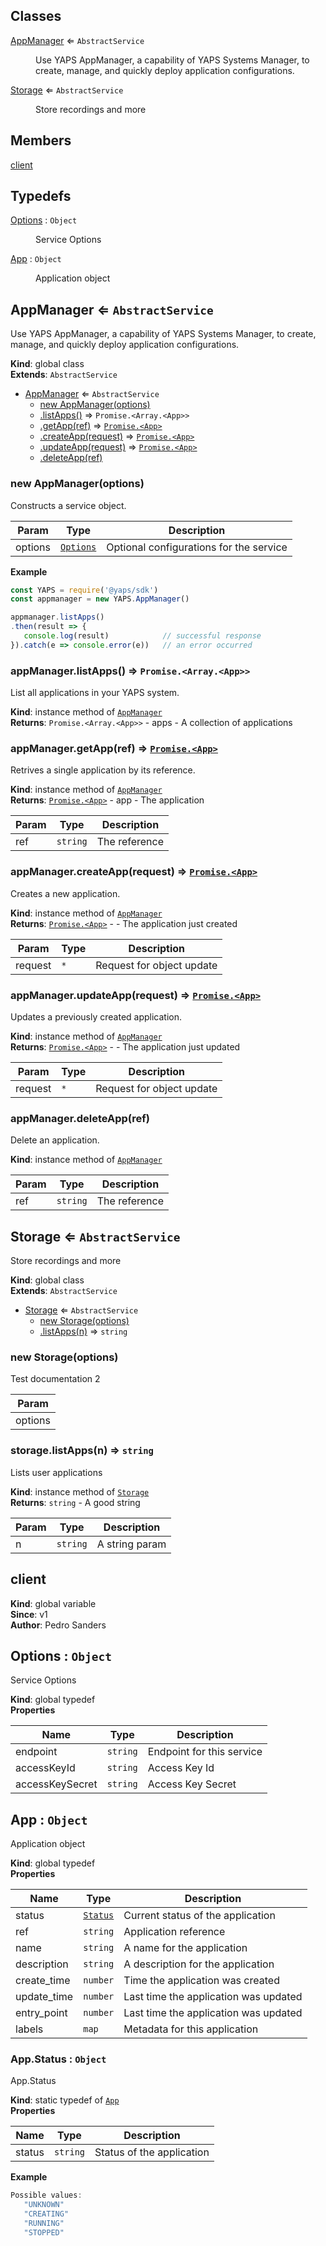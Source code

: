 ## Classes

<dl>
<dt><a href="#AppManager">AppManager</a> ⇐ <code>AbstractService</code></dt>
<dd><p>Use YAPS AppManager, a capability of YAPS Systems Manager, to create,
manage, and quickly deploy application configurations.</p>
</dd>
<dt><a href="#Storage">Storage</a> ⇐ <code>AbstractService</code></dt>
<dd><p>Store recordings and more</p>
</dd>
</dl>

## Members

<dl>
<dt><a href="#client">client</a></dt>
<dd></dd>
</dl>

## Typedefs

<dl>
<dt><a href="#Options">Options</a> : <code>Object</code></dt>
<dd><p>Service Options</p>
</dd>
<dt><a href="#App">App</a> : <code>Object</code></dt>
<dd><p>Application object</p>
</dd>
</dl>

<a name="AppManager"></a>

## AppManager ⇐ <code>AbstractService</code>
Use YAPS AppManager, a capability of YAPS Systems Manager, to create,
manage, and quickly deploy application configurations.

**Kind**: global class  
**Extends**: <code>AbstractService</code>  

* [AppManager](#AppManager) ⇐ <code>AbstractService</code>
    * [new AppManager(options)](#new_AppManager_new)
    * [.listApps()](#AppManager+listApps) ⇒ <code>Promise.&lt;Array.&lt;App&gt;&gt;</code>
    * [.getApp(ref)](#AppManager+getApp) ⇒ [<code>Promise.&lt;App&gt;</code>](#App)
    * [.createApp(request)](#AppManager+createApp) ⇒ [<code>Promise.&lt;App&gt;</code>](#App)
    * [.updateApp(request)](#AppManager+updateApp) ⇒ [<code>Promise.&lt;App&gt;</code>](#App)
    * [.deleteApp(ref)](#AppManager+deleteApp)

<a name="new_AppManager_new"></a>

### new AppManager(options)
Constructs a service object.


| Param | Type | Description |
| --- | --- | --- |
| options | [<code>Options</code>](#Options) | Optional configurations for the service |

**Example**  
```js
const YAPS = require('@yaps/sdk')
const appmanager = new YAPS.AppManager()

appmanager.listApps()
.then(result => {
   console.log(result)            // successful response
}).catch(e => console.error(e))   // an error occurred
```
<a name="AppManager+listApps"></a>

### appManager.listApps() ⇒ <code>Promise.&lt;Array.&lt;App&gt;&gt;</code>
List all applications in your YAPS system.

**Kind**: instance method of [<code>AppManager</code>](#AppManager)  
**Returns**: <code>Promise.&lt;Array.&lt;App&gt;&gt;</code> - apps - A collection of applications  
<a name="AppManager+getApp"></a>

### appManager.getApp(ref) ⇒ [<code>Promise.&lt;App&gt;</code>](#App)
Retrives a single application by its reference.

**Kind**: instance method of [<code>AppManager</code>](#AppManager)  
**Returns**: [<code>Promise.&lt;App&gt;</code>](#App) - app - The application  

| Param | Type | Description |
| --- | --- | --- |
| ref | <code>string</code> | The reference |

<a name="AppManager+createApp"></a>

### appManager.createApp(request) ⇒ [<code>Promise.&lt;App&gt;</code>](#App)
Creates a new application.

**Kind**: instance method of [<code>AppManager</code>](#AppManager)  
**Returns**: [<code>Promise.&lt;App&gt;</code>](#App) - - The application just created  

| Param | Type | Description |
| --- | --- | --- |
| request | <code>\*</code> | Request for object update |

<a name="AppManager+updateApp"></a>

### appManager.updateApp(request) ⇒ [<code>Promise.&lt;App&gt;</code>](#App)
Updates a previously created application.

**Kind**: instance method of [<code>AppManager</code>](#AppManager)  
**Returns**: [<code>Promise.&lt;App&gt;</code>](#App) - - The application just updated  

| Param | Type | Description |
| --- | --- | --- |
| request | <code>\*</code> | Request for object update |

<a name="AppManager+deleteApp"></a>

### appManager.deleteApp(ref)
Delete an application.

**Kind**: instance method of [<code>AppManager</code>](#AppManager)  

| Param | Type | Description |
| --- | --- | --- |
| ref | <code>string</code> | The reference |

<a name="Storage"></a>

## Storage ⇐ <code>AbstractService</code>
Store recordings and more

**Kind**: global class  
**Extends**: <code>AbstractService</code>  

* [Storage](#Storage) ⇐ <code>AbstractService</code>
    * [new Storage(options)](#new_Storage_new)
    * [.listApps(n)](#Storage+listApps) ⇒ <code>string</code>

<a name="new_Storage_new"></a>

### new Storage(options)
Test documentation 2


| Param |
| --- |
| options | 

<a name="Storage+listApps"></a>

### storage.listApps(n) ⇒ <code>string</code>
Lists user applications

**Kind**: instance method of [<code>Storage</code>](#Storage)  
**Returns**: <code>string</code> - A good string  

| Param | Type | Description |
| --- | --- | --- |
| n | <code>string</code> | A string param |

<a name="client"></a>

## client
**Kind**: global variable  
**Since**: v1  
**Author**: Pedro Sanders  
<a name="Options"></a>

## Options : <code>Object</code>
Service Options

**Kind**: global typedef  
**Properties**

| Name | Type | Description |
| --- | --- | --- |
| endpoint | <code>string</code> | Endpoint for this service |
| accessKeyId | <code>string</code> | Access Key Id |
| accessKeySecret | <code>string</code> | Access Key Secret |

<a name="App"></a>

## App : <code>Object</code>
Application object

**Kind**: global typedef  
**Properties**

| Name | Type | Description |
| --- | --- | --- |
| status | [<code>Status</code>](#App.Status) | Current status of the application |
| ref | <code>string</code> | Application reference |
| name | <code>string</code> | A name for the application |
| description | <code>string</code> | A description for the application |
| create_time | <code>number</code> | Time the application was created |
| update_time | <code>number</code> | Last time the application was updated |
| entry_point | <code>number</code> | Last time the application was updated |
| labels | <code>map</code> | Metadata for this application |

<a name="App.Status"></a>

### App.Status : <code>Object</code>
App.Status

**Kind**: static typedef of [<code>App</code>](#App)  
**Properties**

| Name | Type | Description |
| --- | --- | --- |
| status | <code>string</code> | Status of the application |

**Example**  
```js
Possible values:
   "UNKNOWN"
   "CREATING"
   "RUNNING"
   "STOPPED"
```
